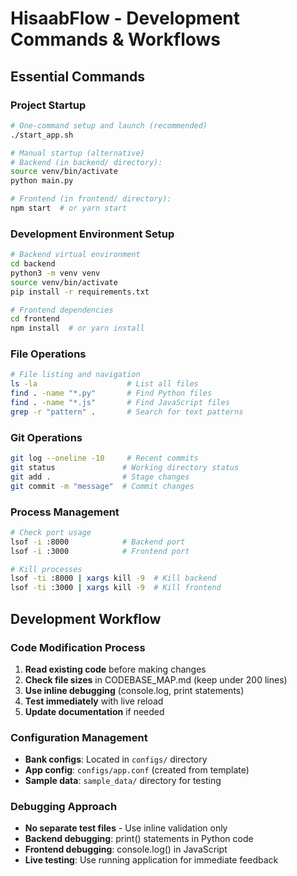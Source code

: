 # HisaabFlow - Development Commands & Workflows

## Essential Commands

### Project Startup
```bash
# One-command setup and launch (recommended)
./start_app.sh

# Manual startup (alternative)
# Backend (in backend/ directory):
source venv/bin/activate
python main.py

# Frontend (in frontend/ directory):
npm start  # or yarn start
```

### Development Environment Setup
```bash
# Backend virtual environment
cd backend
python3 -m venv venv
source venv/bin/activate
pip install -r requirements.txt

# Frontend dependencies
cd frontend
npm install  # or yarn install
```

### File Operations
```bash
# File listing and navigation
ls -la                    # List all files
find . -name "*.py"       # Find Python files
find . -name "*.js"       # Find JavaScript files
grep -r "pattern" .       # Search for text patterns
```

### Git Operations
```bash
git log --oneline -10     # Recent commits
git status               # Working directory status
git add .                # Stage changes
git commit -m "message"  # Commit changes
```

### Process Management
```bash
# Check port usage
lsof -i :8000            # Backend port
lsof -i :3000            # Frontend port

# Kill processes
lsof -ti :8000 | xargs kill -9  # Kill backend
lsof -ti :3000 | xargs kill -9  # Kill frontend
```

## Development Workflow

### Code Modification Process
1. **Read existing code** before making changes
2. **Check file sizes** in CODEBASE_MAP.md (keep under 200 lines)
3. **Use inline debugging** (console.log, print statements)
4. **Test immediately** with live reload
5. **Update documentation** if needed

### Configuration Management
- **Bank configs**: Located in `configs/` directory
- **App config**: `configs/app.conf` (created from template)
- **Sample data**: `sample_data/` directory for testing

### Debugging Approach
- **No separate test files** - Use inline validation only
- **Backend debugging**: print() statements in Python code
- **Frontend debugging**: console.log() in JavaScript
- **Live testing**: Use running application for immediate feedback